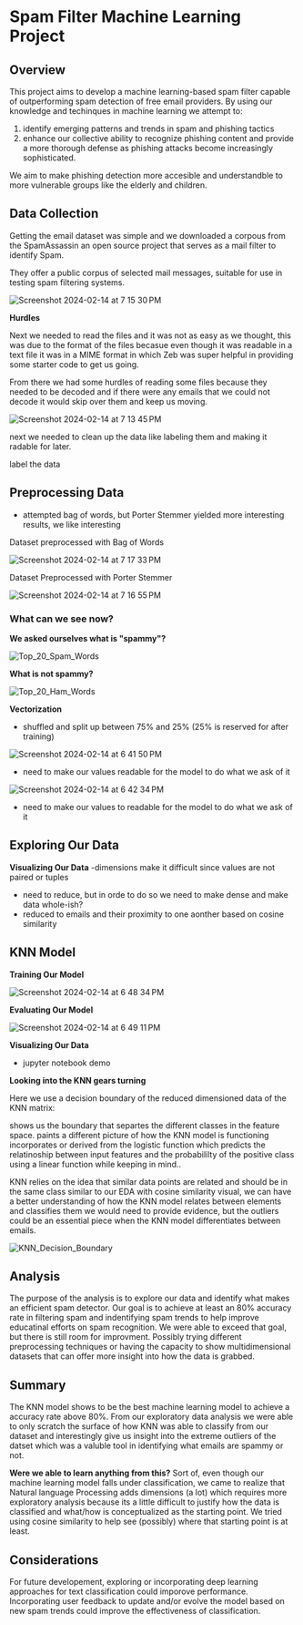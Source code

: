 # Spam Filter Machine Learning Project

## Overview

This project aims to develop a machine learning-based spam filter capable of outperforming spam detection of free email providers. 
By using our knowledge and techinques in machine learning we attempt to:
1. identify emerging patterns and trends in spam and phishing tactics
2. enhance our collective ability to recognize phishing content and provide a
   more thorough defense as phishing attacks become increasingly sophisticated.

We aim to make phishing detection more accesible and understandble to more vulnerable groups like the elderly and children.

## Data Collection

Getting the email dataset was simple and we downloaded a corpous from the SpamAssassin an open source project that serves as a mail filter to identify Spam.

They offer a public corpus of selected mail messages, suitable for use in testing spam filtering systems.


![Screenshot 2024-02-14 at 7 15 30 PM](https://github.com/vincehsanchez/bestspamfilter/assets/141890646/6d1ecc25-b6e1-4c75-8bfe-397b2b306c2a)



**Hurdles**


Next we needed to read the files and it was not as easy as we thought, this was due to the format of the files becasue even though it was readable in a text file it was in a MIME format in which Zeb was super helpful in providing some starter code to get us going. 



From there we had some hurdles of reading some files because they needed to be decoded and if there were any emails that we could not decode it would skip over them and keep us moving.

![Screenshot 2024-02-14 at 7 13 45 PM](https://github.com/vincehsanchez/bestspamfilter/assets/141890646/715e955c-de5a-4cd4-bb19-8e18359916f6)

next we needed to clean up the data like labeling them and making it radable for later.

label the data

## Preprocessing Data
- attempted bag of words, but Porter Stemmer yielded more interesting results, we like interesting

Dataset preprocessed with Bag of Words


![Screenshot 2024-02-14 at 7 17 33 PM](https://github.com/vincehsanchez/bestspamfilter/assets/141890646/3235708c-fcbe-4617-9396-400c76c2ef50)



Dataset Preprocessed with Porter Stemmer


![Screenshot 2024-02-14 at 7 16 55 PM](https://github.com/vincehsanchez/bestspamfilter/assets/141890646/a11493ee-2a3e-4517-9793-fb71bb1bc249)



### What can we see now?

**We asked ourselves what is "spammy"?**


![Top_20_Spam_Words](https://github.com/vincehsanchez/bestspamfilter/assets/141890646/6f579cc0-ff3b-4f62-8580-c726555d642d)


**What is not spammy?**


![Top_20_Ham_Words](https://github.com/vincehsanchez/bestspamfilter/assets/141890646/4e85f14a-270a-43ef-9027-17ae5825b90f)


**Vectorization**
- shuffled and split up between 75% and 25% (25% is reserved for after training)

  
![Screenshot 2024-02-14 at 6 41 50 PM](https://github.com/vincehsanchez/bestspamfilter/assets/141890646/ce700464-1f00-41aa-a556-651c5054b7cd)


- need to make our values readable for the model to do what we ask of it


![Screenshot 2024-02-14 at 6 42 34 PM](https://github.com/vincehsanchez/bestspamfilter/assets/141890646/2a4387ed-3910-407a-8848-b907910bc377)


- need to make our values to readable for the model to do what we ask of it

## Exploring Our Data


**Visualizing Our Data**
-dimensions make it difficult since values are not paired or tuples
- need to reduce, but in orde to do so we need to make dense and make data whole-ish?
- reduced to emails and their proximity to one aonther based on cosine similarity

## KNN Model

**Training Our Model**


![Screenshot 2024-02-14 at 6 48 34 PM](https://github.com/vincehsanchez/bestspamfilter/assets/141890646/9ae26430-4407-4e1c-961b-6c7b4ddb2b3c)


**Evaluating Our Model**


![Screenshot 2024-02-14 at 6 49 11 PM](https://github.com/vincehsanchez/bestspamfilter/assets/141890646/9a989c2a-a273-4a60-83dd-70d621299af7)


**Visualizing Our Data**

- jupyter notebook demo

**Looking into the KNN gears turning**

Here we use a decision boundary of the reduced dimensioned data of the KNN matrix:

shows us the boundary that separtes the different classes in the feature space.
paints a different picture of how the KNN model is functioning
incorporates or derived from the logistic function which predicts the relatinoship between input features and the probabililty of the positive class using a linear function
while keeping in mind..

KNN relies on the idea that similar data points are related and should be in the same class
similar to our EDA with cosine similarity visual, we can have a better understanding of how the KNN model relates between elements and classifies them
we would need to provide evidence, but the outliers could be an essential piece when the KNN model differentiates between emails.


![KNN_Decision_Boundary](https://github.com/vincehsanchez/bestspamfilter/assets/141890646/2ed88660-35c5-4a15-a210-550f51f7027d)


## Analysis

The purpose of the analysis is to explore our data and identify what makes an efficient spam detector. Our goal is to achieve at least an 80% accuracy rate in filtering spam and indentifying spam trends to help improve educatinal efforts on spam recognition. We were able to exceed that goal, but there is still room for improvment. Possibly trying different preprocessing techniques or having the capacity to show multidimensional datasets that can offer more insight into how the data is grabbed.

## Summary

The KNN model shows to be the best machine learning model to achieve a accuracy rate above 80%. From our exploratory data analysis we were able 
to only scratch the surface of how KNN was able to classify from our dataset and interestingly give us insight into the extreme outliers of the datset 
which was a valuble tool in identifying what emails are spammy or not.

**Were we able to learn anything from this?**
Sort of, even though our machine learning model falls under classification, we came to realize that Natural language Processing adds dimensions (a lot) which requires more exploratory analysis because its a little difficult to justify how the data is classified and what/how is conceptualized as the starting point. We tried using cosine similarity to help see (possibly) where that starting point is at least.


## Considerations
For future developement, exploring or incorporating deep learning approaches for text classification could imporove performance.
Incorporating user feedback to update and/or evolve the model based on new spam trends could improve the effectiveness of classification.
